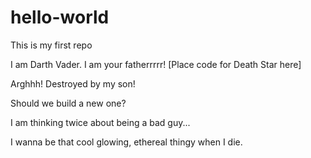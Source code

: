 # hello-world
This is my first repo

I am Darth Vader. I am your fatherrrrr!
[Place code for Death Star here]

Arghhh! Destroyed by my son!

Should we build a new one?

I am thinking twice about being a bad guy...

I wanna be that cool glowing, ethereal thingy when I die.
